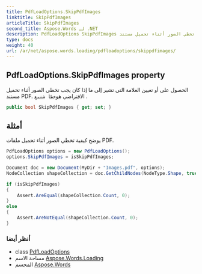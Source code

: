 ```yaml
---
title: PdfLoadOptions.SkipPdfImages
linktitle: SkipPdfImages
articleTitle: SkipPdfImages
second_title: Aspose.Words لـ .NET
description: PdfLoadOptions SkipPdfImages ملكية. الحصول على أو تعيين العلامة التي تشير إلى ما إذا كان يجب تخطي الصور أثناء تحميل مستند PDF. الافتراضي هوخطأ شنيع  في C#.
type: docs
weight: 40
url: /ar/net/aspose.words.loading/pdfloadoptions/skippdfimages/
---
```

## PdfLoadOptions.SkipPdfImages property

الحصول على أو تعيين العلامة التي تشير إلى ما إذا كان يجب تخطي الصور أثناء تحميل مستند PDF. الافتراضي هو`خطأ شنيع` .

```csharp
public bool SkipPdfImages { get; set; }
```

## أمثلة

يوضح كيفية تخطي الصور أثناء تحميل ملفات PDF.

```csharp
PdfLoadOptions options = new PdfLoadOptions();
options.SkipPdfImages = isSkipPdfImages;

Document doc = new Document(MyDir + "Images.pdf", options);
NodeCollection shapeCollection = doc.GetChildNodes(NodeType.Shape, true);

if (isSkipPdfImages)
{
    Assert.AreEqual(shapeCollection.Count, 0);
}
else
{
    Assert.AreNotEqual(shapeCollection.Count, 0);
}
```

### أنظر أيضا

* class [PdfLoadOptions](../)
* مساحة الاسم [Aspose.Words.Loading](../../../aspose.words.loading/)
* المجسم [Aspose.Words](../../../)
